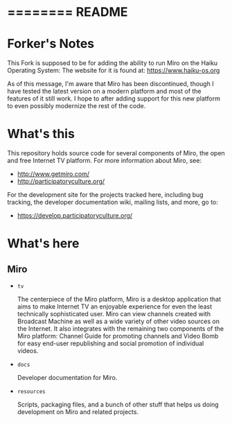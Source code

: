 ========
 README
========


 Forker's Notes
================

This Fork is supposed to be for adding the ability to run Miro on the Haiku Operating System:
The website for it is found at: https://www.haiku-os.org


As of this message, I'm aware that Miro has been discontinued, though I have tested the latest version on a modern platform and
most of the features of it still work. I hope to after adding support for this new platform to even possibly modernize the rest of the code.


 What's this
=============

This repository holds source code for several components of Miro, the
open and free Internet TV platform.  For more information about Miro,
see:

* http://www.getmiro.com/
* http://participatoryculture.org/

For the development site for the projects tracked here, including bug
tracking, the developer documentation wiki, mailing lists, and more,
go to:

* https://develop.participatoryculture.org/


What's here
===========

Miro
----

* ``tv``

  The centerpiece of the Miro platform, Miro is a desktop application
  that aims to make Internet TV an enjoyable experience for even the
  least technically sophisticated user.  Miro can view channels
  created with Broadcast Machine as well as a wide variety of other
  video sources on the Internet.  It also integrates with the remaining
  two components of the Miro platform: Channel Guide for promoting
  channels and Video Bomb for easy end-user republishing and social
  promotion of individual videos.

* ``docs``

  Developer documentation for Miro.

* ``resources``

  Scripts, packaging files, and a bunch of other stuff that helps
  us doing development on Miro and related projects.
